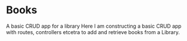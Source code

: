 # Books
A basic CRUD app for a library
Here I am constructing a basic CRUD app with routes, controllers etcetra to add and retrieve books from a Library.
